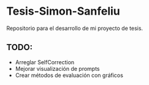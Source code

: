 # Tesis-Simon-Sanfeliu
Repositorio para el desarrollo de mi proyecto de tesis.

## TODO:
- Arreglar SelfCorrection
- Mejorar visualización de prompts
- Crear métodos de evaluación con gráficos